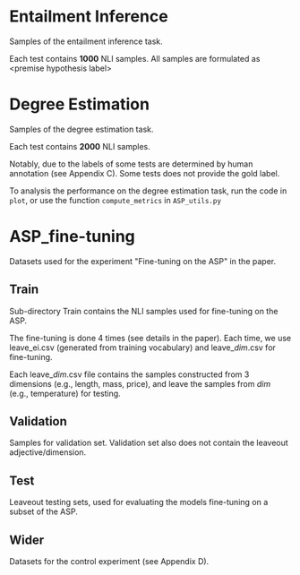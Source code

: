 # Entailment Inference
Samples of the entailment inference task.

Each test contains **1000** NLI samples. All samples are formulated as \<premise    hypothesis   label\>

# Degree Estimation
Samples of the degree estimation task.

Each test contains **2000** NLI samples.

Notably, due to the labels of some tests are determined by human annotation (see Appendix C). Some tests does not provide the gold label. 

To analysis the performance on the degree estimation task, run the code in `plot`, or use the function `compute_metrics` in `ASP_utils.py`

# ASP_fine-tuning
Datasets used for the experiment "Fine-tuning on the ASP" in the paper.

## Train
Sub-directory Train contains the NLI samples used for fine-tuning on the ASP.

The fine-tuning is done 4 times (see details in the paper). Each time, we use leave_ei.csv (generated from training vocabulary) and leave_*dim*.csv for fine-tuning. 

Each leave_*dim*.csv file contains the samples constructed from 3 dimensions (e.g., length, mass, price), and leave the samples from *dim* (e.g., temperature) for testing.

## Validation
Samples for validation set. Validation set also does not contain the leaveout adjective/dimension.

## Test
Leaveout testing sets, used for evaluating the models fine-tuning on a subset of the ASP.

## Wider
Datasets for the control experiment (see Appendix D). 
